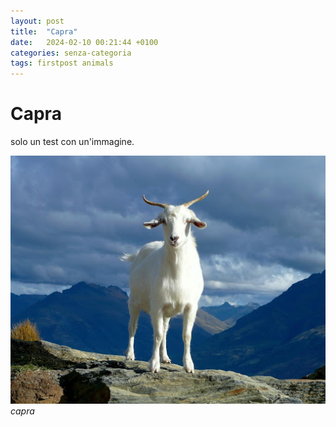 ```yaml
---
layout: post
title:  "Capra"
date:   2024-02-10 00:21:44 +0100
categories: senza-categoria
tags: firstpost animals
---
```

# Capra
solo un test con un'immagine.


![name of the image](/assets/capra001.jpg)
_capra_


